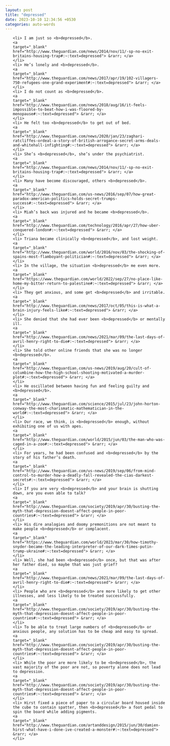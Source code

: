 ```yaml
---
layout: post
title: "depressed"
date: 2023-10-10 12:34:56 +0530
categories: auto-words
---
```

<ol>

    <li> I am just so <b>depressed</b>.
    <a 
    target="_blank" 
    href="http://www.theguardian.com/news/2014/nov/11/-sp-no-exit-britains-housing-trap#:~:text=depressed"> &rarr; </a>
    </li>
    <li> He’s lonely and <b>depressed</b>.
    <a 
    target="_blank" 
    href="http://www.theguardian.com/news/2017/apr/19/102-villagers-750-refugees-one-grand-experiment#:~:text=depressed"> &rarr; </a>
    </li>
    <li> I do not count as <b>depressed</b>.
    <a 
    target="_blank" 
    href="http://www.theguardian.com/news/2018/aug/16/it-feels-impossible-to-beat-how-i-was-floored-by-menopause#:~:text=depressed"> &rarr; </a>
    </li>
    <li> He felt too <b>depressed</b> to get out of bed.
    <a 
    target="_blank" 
    href="http://www.theguardian.com/news/2020/jan/23/zaghari-ratcliffes-ordeal-a-story-of-british-arrogance-secret-arms-deals-and-whitehall-infighting#:~:text=depressed"> &rarr; </a>
    </li>
    <li> She’s <b>depressed</b>, she’s under the psychiatrist.
    <a 
    target="_blank" 
    href="http://www.theguardian.com/news/2014/nov/11/-sp-no-exit-britains-housing-trap#:~:text=depressed"> &rarr; </a>
    </li>
    <li> Many have become discouraged, others <b>depressed</b>.
    <a 
    target="_blank" 
    href="http://www.theguardian.com/us-news/2016/sep/07/how-great-paradox-american-politics-holds-secret-trumps-success#:~:text=depressed"> &rarr; </a>
    </li>
    <li> Miah’s back was injured and he became <b>depressed</b>.
    <a 
    target="_blank" 
    href="http://www.theguardian.com/technology/2016/apr/27/how-uber-conquered-london#:~:text=depressed"> &rarr; </a>
    </li>
    <li> Triana became clinically <b>depressed</b>, and lost weight.
    <a 
    target="_blank" 
    href="http://www.theguardian.com/world/2016/nov/03/the-shocking-of-spains-most-flamboyant-politician#:~:text=depressed"> &rarr; </a>
    </li>
    <li> In the village, the situation <b>depressed</b> me even more.
    <a 
    target="_blank" 
    href="https://www.theguardian.com/world/2022/sep/27/no-place-like-home-my-bitter-return-to-palestine#:~:text=depressed"> &rarr; </a>
    </li>
    <li> They get anxious, and some get <b>depressed</b> and irritable.
    <a 
    target="_blank" 
    href="http://www.theguardian.com/news/2017/oct/05/this-is-what-a-brain-injury-feels-like#:~:text=depressed"> &rarr; </a>
    </li>
    <li> She denied that she had ever been <b>depressed</b> or mentally ill.
    <a 
    target="_blank" 
    href="http://www.theguardian.com/news/2021/mar/09/the-last-days-of-avril-henry-right-to-die#:~:text=depressed"> &rarr; </a>
    </li>
    <li> She told other online friends that she was no longer <b>depressed</b>.
    <a 
    target="_blank" 
    href="http://www.theguardian.com/us-news/2019/aug/20/cult-of-columbine-how-the-high-school-shooting-motivated-a-murder-plot#:~:text=depressed"> &rarr; </a>
    </li>
    <li> He oscillated between having fun and feeling guilty and <b>depressed</b>.
    <a 
    target="_blank" 
    href="http://www.theguardian.com/science/2015/jul/23/john-horton-conway-the-most-charismatic-mathematician-in-the-world#:~:text=depressed"> &rarr; </a>
    </li>
    <li> Our race, we think, is <b>depressed</b> enough, without exhibiting one of us with apes.
    <a 
    target="_blank" 
    href="http://www.theguardian.com/world/2015/jun/03/the-man-who-was-caged-in-a-zoo#:~:text=depressed"> &rarr; </a>
    </li>
    <li> For years, he had been confused and <b>depressed</b> by the story of his father’s death.
    <a 
    target="_blank" 
    href="http://www.theguardian.com/us-news/2019/sep/06/from-mind-control-to-murder-how-a-deadly-fall-revealed-the-cias-darkest-secrets#:~:text=depressed"> &rarr; </a>
    </li>
    <li> If you are very <b>depressed</b> and your brain is shutting down, are you even able to talk?
    <a 
    target="_blank" 
    href="http://www.theguardian.com/society/2019/apr/30/busting-the-myth-that-depression-doesnt-affect-people-in-poor-countries#:~:text=depressed"> &rarr; </a>
    </li>
    <li> His dire analogies and doomy premonitions are not meant to make people <b>depressed</b> or complacent.
    <a 
    target="_blank" 
    href="https://www.theguardian.com/world/2023/mar/30/how-timothy-snyder-became-the-leading-interpreter-of-our-dark-times-putin-trump-ukraine#:~:text=depressed"> &rarr; </a>
    </li>
    <li> Well, she had been <b>depressed</b> once, but that was after her father died, so maybe that was just grief?
    <a 
    target="_blank" 
    href="http://www.theguardian.com/news/2021/mar/09/the-last-days-of-avril-henry-right-to-die#:~:text=depressed"> &rarr; </a>
    </li>
    <li> People who are <b>depressed</b> are more likely to get other illnesses, and less likely to be treated successfully.
    <a 
    target="_blank" 
    href="http://www.theguardian.com/society/2019/apr/30/busting-the-myth-that-depression-doesnt-affect-people-in-poor-countries#:~:text=depressed"> &rarr; </a>
    </li>
    <li> To be able to treat large numbers of <b>depressed</b> or anxious people, any solution has to be cheap and easy to spread.
    <a 
    target="_blank" 
    href="http://www.theguardian.com/society/2019/apr/30/busting-the-myth-that-depression-doesnt-affect-people-in-poor-countries#:~:text=depressed"> &rarr; </a>
    </li>
    <li> While the poor are more likely to be <b>depressed</b>, the vast majority of the poor are not, so poverty alone does not lead to depression.
    <a 
    target="_blank" 
    href="http://www.theguardian.com/society/2019/apr/30/busting-the-myth-that-depression-doesnt-affect-people-in-poor-countries#:~:text=depressed"> &rarr; </a>
    </li>
    <li> Hirst fixed a piece of paper to a circular board housed inside the cube to contain spatter, then <b>depressed</b> a foot pedal to spin the board while adding pigments.
    <a 
    target="_blank" 
    href="http://www.theguardian.com/artanddesign/2015/jun/30/damien-hirst-what-have-i-done-ive-created-a-monster#:~:text=depressed"> &rarr; </a>
    </li>